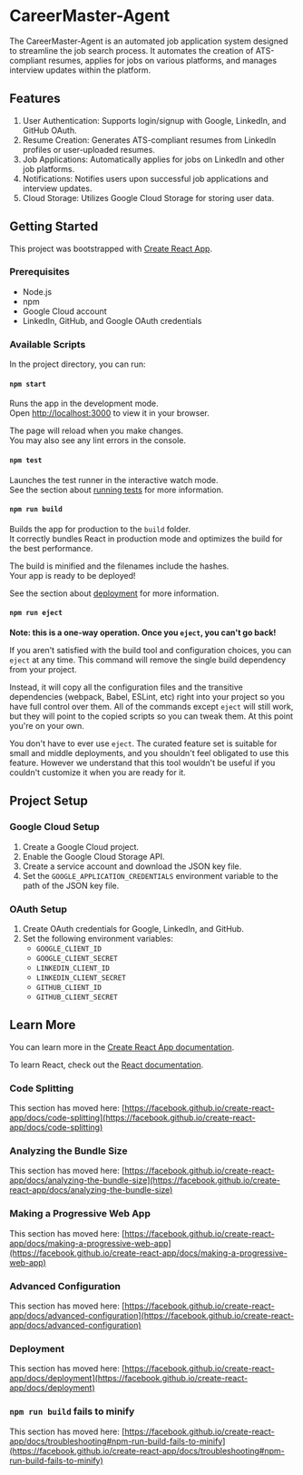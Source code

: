 # CareerMaster-Agent

The CareerMaster-Agent is an automated job application system designed to streamline the job search process. It automates the creation of ATS-compliant resumes, applies for jobs on various platforms, and manages interview updates within the platform.

## Features
1. User Authentication: Supports login/signup with Google, LinkedIn, and GitHub OAuth.
2. Resume Creation: Generates ATS-compliant resumes from LinkedIn profiles or user-uploaded resumes.
3. Job Applications: Automatically applies for jobs on LinkedIn and other job platforms.
4. Notifications: Notifies users upon successful job applications and interview updates.
5. Cloud Storage: Utilizes Google Cloud Storage for storing user data.

## Getting Started

This project was bootstrapped with [Create React App](https://github.com/facebook/create-react-app).

### Prerequisites
- Node.js
- npm
- Google Cloud account
- LinkedIn, GitHub, and Google OAuth credentials

### Available Scripts

In the project directory, you can run:

#### `npm start`

Runs the app in the development mode.\
Open [http://localhost:3000](http://localhost:3000) to view it in your browser.

The page will reload when you make changes.\
You may also see any lint errors in the console.

#### `npm test`

Launches the test runner in the interactive watch mode.\
See the section about [running tests](https://facebook.github.io/create-react-app/docs/running-tests) for more information.

#### `npm run build`

Builds the app for production to the `build` folder.\
It correctly bundles React in production mode and optimizes the build for the best performance.

The build is minified and the filenames include the hashes.\
Your app is ready to be deployed!

See the section about [deployment](https://facebook.github.io/create-react-app/docs/deployment) for more information.

#### `npm run eject`

**Note: this is a one-way operation. Once you `eject`, you can't go back!**

If you aren't satisfied with the build tool and configuration choices, you can `eject` at any time. This command will remove the single build dependency from your project.

Instead, it will copy all the configuration files and the transitive dependencies (webpack, Babel, ESLint, etc) right into your project so you have full control over them. All of the commands except `eject` will still work, but they will point to the copied scripts so you can tweak them. At this point you're on your own.

You don't have to ever use `eject`. The curated feature set is suitable for small and middle deployments, and you shouldn't feel obligated to use this feature. However we understand that this tool wouldn't be useful if you couldn't customize it when you are ready for it.

## Project Setup

### Google Cloud Setup
1. Create a Google Cloud project.
2. Enable the Google Cloud Storage API.
3. Create a service account and download the JSON key file.
4. Set the `GOOGLE_APPLICATION_CREDENTIALS` environment variable to the path of the JSON key file.

### OAuth Setup
1. Create OAuth credentials for Google, LinkedIn, and GitHub.
2. Set the following environment variables:
   - `GOOGLE_CLIENT_ID`
   - `GOOGLE_CLIENT_SECRET`
   - `LINKEDIN_CLIENT_ID`
   - `LINKEDIN_CLIENT_SECRET`
   - `GITHUB_CLIENT_ID`
   - `GITHUB_CLIENT_SECRET`

## Learn More

You can learn more in the [Create React App documentation](https://facebook.github.io/create-react-app/docs/getting-started).

To learn React, check out the [React documentation](https://reactjs.org/).

### Code Splitting

This section has moved here: [https://facebook.github.io/create-react-app/docs/code-splitting](https://facebook.github.io/create-react-app/docs/code-splitting)

### Analyzing the Bundle Size

This section has moved here: [https://facebook.github.io/create-react-app/docs/analyzing-the-bundle-size](https://facebook.github.io/create-react-app/docs/analyzing-the-bundle-size)

### Making a Progressive Web App

This section has moved here: [https://facebook.github.io/create-react-app/docs/making-a-progressive-web-app](https://facebook.github.io/create-react-app/docs/making-a-progressive-web-app)

### Advanced Configuration

This section has moved here: [https://facebook.github.io/create-react-app/docs/advanced-configuration](https://facebook.github.io/create-react-app/docs/advanced-configuration)

### Deployment

This section has moved here: [https://facebook.github.io/create-react-app/docs/deployment](https://facebook.github.io/create-react-app/docs/deployment)

### `npm run build` fails to minify

This section has moved here: [https://facebook.github.io/create-react-app/docs/troubleshooting#npm-run-build-fails-to-minify](https://facebook.github.io/create-react-app/docs/troubleshooting#npm-run-build-fails-to-minify)
